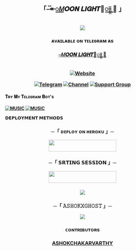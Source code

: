 <h2 align="center">
    「⎯֟↞꯭𝑀𝑶𝑶𝑵 𝑳𝑰𝑮𝑯𝑻🍂꯭༏༏ 🫧 」</h2>

<p align="center">
  <img src="https://graph.org/file/a151a6a1663029ccdc9ee.jpg">
</p>
</p>
 <h3></h3>
 <h3 align="center">
ᴀᴠᴀɪʟᴀʙʟᴇ ᴏɴ ᴛᴇʟᴇɢʀᴀᴍ ᴀs 

[⎯𝑀𝑶𝑶𝑵 𝑳𝑰𝑮𝑯𝑻🍂꯭༏༏ 🫧](http://t.me/Moonlight_X_Music_bot)
<h3 align="center">
<a href="https://github.com/AshokChakravarthy666/AshokXGhostmusic-"><img alt="Website" src="https://img.shields.io/badge/⎯֟↞꯭𝑀𝑶𝑶𝑵 𝑳𝑰𝑮𝑯𝑻🍂꯭༏༏ 🫧 -blue"></a>


[![Telegram](https://img.shields.io/badge/Telegram-2CA5E0?style=for-the-badge&logo=telegram&logoColor=white)](https://telegram.me/AshokXGhost)
[![Channel](https://img.shields.io/badge/Channel-2CA5E0?style=for-the-badge&logo=telegram&logoColor=white)](https://t.me/+HMHH1y96Sz1jMmVl)
[![Support Group](https://img.shields.io/badge/Support_Group-2CA5E0?style=for-the-badge&logo=telegram&logoColor=white)](https://t.me/+ITKJ6qtpM0hiOGU9)



<h4>𝐓ʀʏ 𝐌ʏ 𝐓ᴇʟᴇɢʀᴀᴍ 𝐁ᴏᴛ's<h4>
 
[![MUSIC](https://img.shields.io/badge/-MOONLIGHT-E1306C?style=for-the-badge&logo=TheChampuBot&logoColor=green)](https://t.me/Moonlight_X_Music_bot)
[![MUSIC](https://img.shields.io/badge/Dairy_Milk_Bot-%2307405e.svg?&style=for-the-badge&logo=TheKittyXD_Bot&logoColor)](https://t.me/dairymilksessionbot)



<b>𝗗𝗘𝗣𝗟𝗢𝗬𝗠𝗘𝗡𝗧 𝗠𝗘𝗧𝗛𝗢𝗗𝗦</b>
</p>

<h3 align="center">
    ─「 ᴅᴇᴩʟᴏʏ ᴏɴ ʜᴇʀᴏᴋᴜ 」─
</h3>
 
<p align="center"><a href="https://dashboard.heroku.com/new?template=https://github.com/AshokChakravarthy666/AshokXGhostmusic-"> <img src="https://img.shields.io/badge/Deploy%20On%20Heroku-black?style=for-the-badge&logo=heroku" width="220" height="38.45"/></a></p>


<h3 align="center">
       ─「 𝗦𝗥𝗧𝗜𝗡𝗚 𝗦𝗘𝗦𝗦𝗜𝗢𝗡  」─
</h3>


<p align="center"><a href="http://t.me/dairymilksessionbot"> <img src="https://img.shields.io/badge/String%20Session-black?style=for-the-badge&logo=replit" width="220" height="38.45"/></a></p>

<h3 align="center">
<a href="https://www.youtube.com/@ShivanshuDeo"><img src="https://user-images.githubusercontent.com/73097560/115834477-dbab4500-a447-11eb-908a-139a6edaec5c.gif"></a>  



<h3 align="center">
    ─「 𝙰𝚂𝙷𝙾𝙺𝚇𝙶𝙷𝙾𝚂𝚃 」─
</h3>

<p align="center">
<a href="https://telegram.me/AshokXGhost"><img src="https://img.shields.io/badge/-Owner-blue.svg?style=for-the-badge&logo=Telegram"></a>
</p>


<h3 align="center"> ᴄᴏɴᴛʀɪʙᴜᴛᴏʀs  <h3 align="center">
<a href="https://github.com/AshokChakravarthy666">  ASHOKCHAKARVARTHY </a> </h3>
